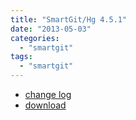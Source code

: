 ```yaml
---
title: "SmartGit/Hg 4.5.1"
date: "2013-05-03"
categories: 
  - "smartgit"
tags: 
  - "smartgit"
---
```


- [change log](http://www.syntevo.com/smartgithg/changelog.txt)
- [download](http://www.syntevo.com/smartgithg/download.html)
